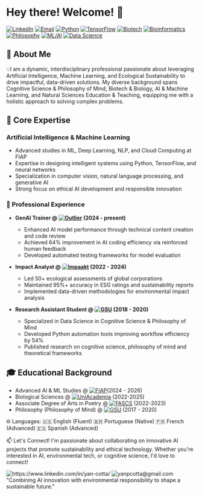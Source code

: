 # Hey there! Welcome! 👋
[![LinkedIn](https://img.shields.io/badge/LinkedIn-0077B5?style=flat&logo=linkedin&logoColor=white)](https://linkedin.com/in/yan-cotta)
[![Email](https://img.shields.io/badge/Email-D14836?style=flat&logo=gmail&logoColor=white)](mailto:yanpcotta@gmail.com)
[![Python](https://img.shields.io/badge/Python-3776AB?style=flat&logo=python&logoColor=white)](https://github.com/YanCotta)
[![TensorFlow](https://img.shields.io/badge/TensorFlow-FF6F00?style=flat&logo=tensorflow&logoColor=white)](https://github.com/YanCotta)
[![Biotech](https://img.shields.io/badge/Biotech-2ECC71?style=flat&logo=biotech&logoColor=white)](https://github.com/YanCotta)
[![Bioinformatics](https://img.shields.io/badge/Bioinformatics-9B59B6?style=flat&logo=dna&logoColor=white)](https://github.com/YanCotta)
[![Philosophy](https://img.shields.io/badge/Philosophy_of_Mind-Research-34495E?style=flat&logo=brain&logoColor=white)](https://github.com/YanCotta)
[![ML/AI](https://img.shields.io/badge/Machine_Learning-F1C40F?style=flat&logo=pytorch&logoColor=white)](https://github.com/YanCotta)
[![Data Science](https://img.shields.io/badge/Data_Science-3498DB?style=flat&logo=pandas&logoColor=white)](https://github.com/YanCotta)

## 🎯 About Me
💡I am a dynamic, interdisciplinary professional passionate about leveraging Artificial Intelligence, Machine Learning, and Ecological Sustainability to drive impactful, data-driven solutions. My diverse background spans Cognitive Science & Philosophy of Mind, Biotech & Biology, AI & Machine Learning, and Natural Sciences Education & Teaching, equipping me with a holistic approach to solving complex problems. 

## 🚀 Core Expertise

### Artificial Intelligence & Machine Learning
- Advanced studies in ML, Deep Learning, NLP, and Cloud Computing at FIAP
- Expertise in designing intelligent systems using Python, TensorFlow, and neural networks
- Specialization in computer vision, natural language processing, and generative AI
- Strong focus on ethical AI development and responsible innovation

### 🤖 Professional Experience
- **GenAI Trainer @ [![Outlier](https://img.shields.io/badge/Outlier-4A90E2?style=flat&logo=data:image/svg+xml;base64,PHN2ZyB4bWxucz0iaHR0cDovL3d3dy53My5vcmcvMjAwMC9zdmciIHZpZXdCb3g9IjAgMCAyNCAyNCI+PC9zdmc+&logoColor=white)](https://outlier.ai/) (2024 - present)**
  - Enhanced AI model performance through technical content creation and code review
  - Achieved 64% improvement in AI coding efficiency via reinforced human feedback
  - Developed automated testing frameworks for model evaluation

- **Impact Analyst @ [![Impaakt](https://img.shields.io/badge/Impaakt-27AE60?style=flat&logo=data:image/svg+xml;base64,PHN2ZyB4bWxucz0iaHR0cDovL3d3dy53My5vcmcvMjAwMC9zdmciIHZpZXdCb3g9IjAgMCAyNCAyNCI+PC9zdmc+&logoColor=white)](https://www.impaakt.com/) (2022 - 2024)**
  - Led 50+ ecological assessments of global corporations
  - Maintained 95%+ accuracy in ESG ratings and sustainability reports
  - Implemented data-driven methodologies for environmental impact analysis

- **Research Assistant Student @ [![GSU](https://img.shields.io/badge/Georgia_State-002B7F?style=flat&logo=data:image/svg+xml;base64,PHN2ZyB4bWxucz0iaHR0cDovL3d3dy53My5vcmcvMjAwMC9zdmciIHZpZXdCb3g9IjAgMCAyNCAyNCI+PC9zdmc+&logoColor=white)](https://www.gsu.edu/) (2018 - 2020)**
  - Specialized in Data Science in Cognitive Science & Philosophy of Mind
  - Developed Python automation tools improving workflow efficiency by 54%
  - Published research on cognitive science, philosophy of mind and theoretical frameworks


## 🎓 Educational Background
- Advanced AI & ML Studies @ [![FIAP](https://img.shields.io/badge/FIAP-ED1C24?style=flat&logo=data:image/svg+xml;base64,PHN2ZyB4bWxucz0iaHR0cDovL3d3dy53My5vcmcvMjAwMC9zdmciIHZpZXdCb3g9IjAgMCAyNCAyNCI+PC9zdmc+&logoColor=white)](https://www.fiap.com.br/)(2024 - 2026) 
- Biological Sciences @ [![UniAcademia](https://img.shields.io/badge/UniAcademia-9B59B6?style=flat&logo=data:image/svg+xml;base64,PHN2ZyB4bWxucz0iaHR0cDovL3d3dy53My5vcmcvMjAwMC9zdmciIHZpZXdCb3g9IjAgMCAyNCAyNCI+PC9zdmc+&logoColor=white)](https://www.uniacademia.edu.br/) (2022-2025) 
- Associate Degree of Arts in Poetry @ [![FASCS](https://img.shields.io/badge/FASCS-F39C12?style=flat&logo=data:image/svg+xml;base64,PHN2ZyB4bWxucz0iaHR0cDovL3d3dy53My5vcmcvMjAwMC9zdmciIHZpZXdCb3g9IjAgMCAyNCAyNCI+PC9zdmc+&logoColor=white)](https://www.fascs.com.br/) (2022-2023) 
- Philosophy (Philosophy of Mind) @ [![GSU](https://img.shields.io/badge/Georgia_State-002B7F?style=flat&logo=data:image/svg+xml;base64,PHN2ZyB4bWxucz0iaHR0cDovL3d3dy53My5vcmcvMjAwMC9zdmciIHZpZXdCb3g9IjAgMCAyNCAyNCI+PC9zdmc+&logoColor=white)](https://www.gsu.edu/) (2017 - 2020)

🌐 Languages:
🇺🇸 English (Fluent)
🇧🇷 Portuguese (Native)
🇫🇷 French (Advanced)
🇪🇸 Spanish (Advanced)


📫 Let's Connect!
I'm passionate about collaborating on innovative AI projects that promote sustainability and ethical technology. Whether you're interested in AI, environmental tech, or cognitive science, I'd love to connect!


<img alt="https://www.linkedin.com/in/yan-cotta/" src="https://img.shields.io/badge/Connect on LinkedIn-blue?style=for-the-badge&amp;logo=linkedin">
<img alt="yanpcotta@gmail.com" src="https://img.shields.io/badge/Send me an email-red?style=for-the-badge&amp;logo=gmail">
"Combining AI innovation with environmental responsibility to shape a sustainable future."